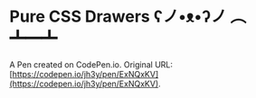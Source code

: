 # Pure CSS Drawers  ʕノ•ᴥ•ʔノ ︵ ┻━┻

A Pen created on CodePen.io. Original URL: [https://codepen.io/jh3y/pen/ExNQxKV](https://codepen.io/jh3y/pen/ExNQxKV).

